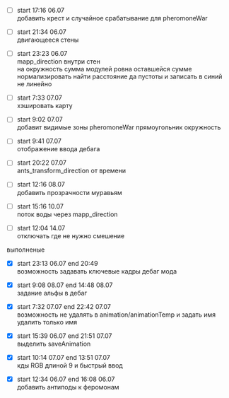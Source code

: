 - [ ] start 17:16 06.07  
добавить крест и случайное срабатывание для pheromoneWar 

- [ ] start 21:34 06.07  
двигающееся стены 

- [ ] start 23:23 06.07  
mapp_direction внутри стен  
на окружность сумма модулей ровна оставшейся сумме
нормализировать найти расстояние да пустоты и записать в синий не линейно

- [ ] start 7:33 07.07  
хэшировать карту

- [ ] start 9:02 07.07  
добавит видимые зоны pheromoneWar прямоугольник окружность

- [ ] start 9:41 07.07  
отображение ввода дебага 

- [ ] start 20:22 07.07  
ants_transform_direction от времени  

- [ ] start 12:16 08.07  
добавить прозрачности муравьям

- [ ] start 15:16 10.07  
поток воды через mapp_direction

- [ ] start 12:04 14.07  
отключать где не нужно смешение 

выполненые 

- [x] start 23:13 06.07 end 20:49  
возможность задавать ключевые кадры дебаг мода


- [x] start 9:08 08.07 end 14:48 08.07  
задание альфы в дебаг 

- [x] start 7:32 07.07 end 22:42 07.07  
возможность не удалять в animation/animationTemp и задать имя удалить только имя

- [x] start 15:39 06.07  end 21:51 07.07  
выделить saveAnimation

- [x] start 10:14 07.07  end 13:51 07.07  
кды RGB длиной 9 и быстрый ввод

- [x] start 12:34 06.07  end 16:08 06.07  
добавить антиподы к феромонам
